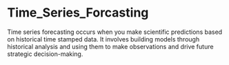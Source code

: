 # Time_Series_Forcasting

Time series forecasting occurs when you make scientific predictions based on historical time stamped data. It involves building models through historical analysis and using them to make observations and drive future strategic decision-making.
